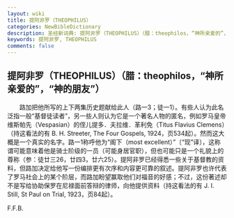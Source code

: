 ```yaml
---
layout: wiki
title: 提阿非罗（THEOPHILUS）
categories: NewBibleDictionary
description: 圣经新词典: 提阿非罗（THEOPHILUS）（腊：theophilos，“神所亲爱的”，“神的朋友”）
keywords: 提阿非罗, THEOPHILUS
comments: false
---
```


## 提阿非罗（THEOPHILUS）（腊：theophilos，“神所亲爱的”，“神的朋友”）

　　路加把他所写的上下两集历史题献给此人（路一3；徒一1）。有些人认为此名泛指一般“基督徒读者”，另一些人则认为它是一个著名人物的匿名，例如罗马皇帝维斯帕先（Vespasian）的侄儿提多．夫拉维．革利免（Titus Flavius Clemens）（持这看法的有 B. H. Streeter, The Four Gospels, 1924，页534起）。然而这大概是一个真实的名字。路一1称呼他为“阁下（most excellent）”〔“现”译〕，这称谓可能意味着他是骑士阶级的一员（可能身居官职），但也可能只是一个礼貌上的尊称（参：徒廿三26，廿四3，廿六25）。提阿非罗已经得悉一些关于基督教的资料，但路加决定给他写一份编排更有次序和内容更可靠的叙述。提阿非罗也许代表了罗马社会上的某个阶层，而路加盼望赢取他们对福音的好感；不过，这份著述却不是写给协助保罗在尼禄面前答辩的律师，向他提供资料（持这看法的有 J. I. Still, St Paul on Trial, 1923，页84起）。

F.F.B.








